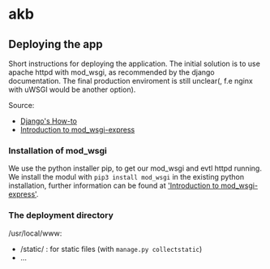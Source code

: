 # akb #

## Deploying the app ##
Short instructions for deploying the application.
The initial solution is to use apache httpd with mod_wsgi, as recommended by the django documentation.
The final production enviroment is still unclear(, f.e nginx with uWSGI would be another option).

Source:
- [Django's How-to](https://docs.djangoproject.com/en/1.11/howto/deployment/)
- [Introduction to mod_wsgi-express](http://blog.dscpl.com.au/2015/04/introducing-modwsgi-express.html)

### Installation of mod_wsgi ###
We use the python installer pip, to get our mod_wsgi and evtl httpd running.
We install the modul with `pip3 install mod_wsgi` in the existing python installation, further information
can be found at ['Introduction to mod_wsgi-express'](http://blog.dscpl.com.au/2015/04/introducing-modwsgi-express.html).

### The deployment directory ##
/usr/local/www:
  - /static/ : for static files (with `manage.py collectstatic`)
  - ...

